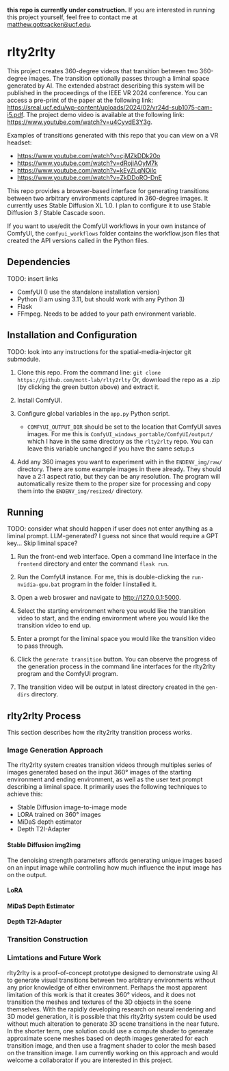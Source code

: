 **this repo is currently under construction.**
If you are interested in running this project yourself, feel free to contact me at matthew.gottsacker@ucf.edu.

# rlty2rlty

This project creates 360-degree videos that transition between two 360-degree images.
The transition optionally passes through a liminal space generated by AI.
The extended abstract describing this system will be published in the proceedings of the IEEE VR 2024 conference.
You can access a pre-print of the paper at the following link: https://sreal.ucf.edu/wp-content/uploads/2024/02/vr24d-sub1075-cam-i5.pdf.
The project demo video is available at the following link: https://www.youtube.com/watch?v=u4CyvdE3Y3g.

Examples of transitions generated with this repo that you can view on a VR headset:
- https://www.youtube.com/watch?v=cjMZkDDk20o
- https://www.youtube.com/watch?v=dRojiAOyM7k
- https://www.youtube.com/watch?v=kEyZLqNOilc
- https://www.youtube.com/watch?v=ZkDDoRO-DnE


This repo provides a browser-based interface for generating transitions between two arbitrary environments captured in 360-degree images.
It currently uses Stable Diffusion XL 1.0.
I plan to configure it to use Stable Diffusion 3 / Stable Cascade soon.


If you want to use/edit the ComfyUI workflows in your own instance of ComfyUI, the `comfyui_workflows` folder contains the workflow.json files that created the API versions called in the Python files.

## Dependencies

TODO: insert links

- ComfyUI (I use the standalone installation version)
- Python (I am using 3.11, but should work with any Python 3)
- Flask
- FFmpeg. Needs to be added to your path environment variable.

## Installation and Configuration

TODO: look into any instructions for the spatial-media-injector git submodule.

1. Clone this repo.
From the command line: `git clone https://github.com/mott-lab/rlty2rlty`
Or, download the repo as a .zip (by clicking the green button above) and extract it.

2. Install ComfyUI.

3. Configure global variables in the `app.py` Python script.
    - `COMFYUI_OUTPUT_DIR` should be set to the location that ComfyUI saves images. For me this is `ComfyUI_windows_portable/ComfyUI/output/` which I have in the same directory as the `rlty2rlty` repo. You can leave this variable unchanged if you have the same setup.s

3. Add any 360 images you want to experiment with in the `ENDENV_img/raw/` directory.
There are some example images in there already.
They should have a 2:1 aspect ratio, but they can be any resolution.
The program will automatically resize them to the proper size for processing and copy them into the `ENDENV_img/resized/` directory.

## Running

TODO: consider what should happen if user does not enter anything as a liminal prompt. LLM-generated? I guess not since that would require a GPT key... Skip liminal space?

1. Run the front-end web interface. 
Open a command line interface in the `frontend` directory and enter the command `flask run`.

2. Run the ComfyUI instance. For me, this is double-clicking the `run-nvidia-gpu.bat` program in the folder I installed it.

3. Open a web broswer and navigate to http://127.0.0.1:5000. 

4. Select the starting environment where you would like the transition video to start, and the ending environment where you would like the transition video to end up.

5. Enter a prompt for the liminal space you would like the transition video to pass through.

6. Click the `generate transition` button. 
You can observe the progress of the generation process in the command line interfaces for the rlty2rlty program and the ComfyUI program.

7. The transition video will be output in latest directory created in the `gen-dirs` directory.

## rlty2rlty Process

This section describes how the rlty2rlty transition process works.

### Image Generation Approach

The rlty2rlty system creates transition videos through multiples series of images generated based on the input 360° images of the starting environment and ending environment, as well as the user text prompt describing a liminal space.
It primarily uses the following techniques to achieve this:
- Stable Diffusion image-to-image mode
- LORA trained on 360° images
- MiDaS depth estimator
- Depth T2I-Adapter

#### Stable Diffusion img2img
The denoising strength parameters affords generating unique images based on an input image while controlling how much influence the input image has on the output.

#### LoRA

#### MiDaS Depth Estimator

#### Depth T2I-Adapter

### Transition Construction


### Limtations and Future Work

rlty2rlty is a proof-of-concept prototype designed to demonstrate using AI to generate visual transitions between two arbitrary environments without any prior knowledge of either environment.
Perhaps the most apparent limitation of this work is that it creates 360° videos, and it does not transition the meshes and textures of the 3D objects in the scene themselves.
With the rapidly developing research on neural rendering and 3D model generation, it is possible that this rlty2rlty system could be used without much alteration to generate 3D scene transitions in the near future.
In the shorter term, one solution could use a compute shader to generate approximate scene meshes based on depth images generated for each transition image, and then use a fragment shader to color the mesh based on the transition image.
I am currently working on this approach and would welcome a collaborator if you are interested in this project.
